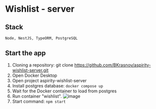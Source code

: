 # Wishlist - server

## Stack

`Node, NestJS, TypeORM, PostgreSQL`

## Start the app

1. Cloning a repository: git clone https://github.com/BKrasnov/aspirity-wishlist-server.git
2. Open Docker Desktop
3. Open project aspirity-wishlist-server
4. Install postgres database: `docker compose up`
5. Wait for the Docker container to load from postgres
6. Run container "wishlist".
![image](https://user-images.githubusercontent.com/90438833/223335034-3373f24c-04fa-4565-bbf6-0fb32d437c26.png)
7. Start command: `npm start`


